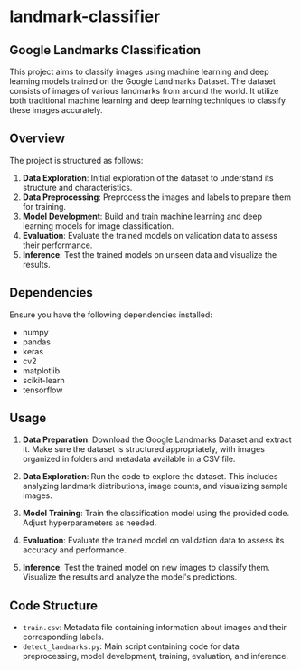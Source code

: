 # landmark-classifier
## Google Landmarks Classification

This project aims to classify images using machine learning and deep learning models trained on the Google Landmarks Dataset. The dataset consists of images of various landmarks from around the world. It utilize both traditional machine learning and deep learning techniques to classify these images accurately.

## Overview

The project is structured as follows:

1. **Data Exploration**: Initial exploration of the dataset to understand its structure and characteristics.
2. **Data Preprocessing**: Preprocess the images and labels to prepare them for training.
3. **Model Development**: Build and train machine learning and deep learning models for image classification.
4. **Evaluation**: Evaluate the trained models on validation data to assess their performance.
5. **Inference**: Test the trained models on unseen data and visualize the results.

## Dependencies

Ensure you have the following dependencies installed:

- numpy
- pandas
- keras
- cv2
- matplotlib
- scikit-learn
- tensorflow

## Usage

1. **Data Preparation**: Download the Google Landmarks Dataset and extract it. Make sure the dataset is structured appropriately, with images organized in folders and metadata available in a CSV file.

2. **Data Exploration**: Run the code to explore the dataset. This includes analyzing landmark distributions, image counts, and visualizing sample images.

3. **Model Training**: Train the classification model using the provided code. Adjust hyperparameters as needed.

4. **Evaluation**: Evaluate the trained model on validation data to assess its accuracy and performance.

5. **Inference**: Test the trained model on new images to classify them. Visualize the results and analyze the model's predictions.

## Code Structure

- `train.csv`: Metadata file containing information about images and their corresponding labels.
- `detect_landmarks.py`: Main script containing code for data preprocessing, model development, training, evaluation, and inference.
